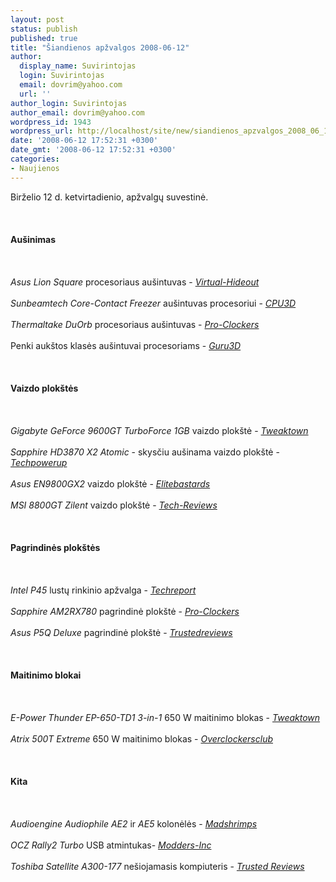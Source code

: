 ```yaml
---
layout: post
status: publish
published: true
title: "Šiandienos apžvalgos 2008-06-12"
author:
  display_name: Suvirintojas
  login: Suvirintojas
  email: dovrim@yahoo.com
  url: ''
author_login: Suvirintojas
author_email: dovrim@yahoo.com
wordpress_id: 1943
wordpress_url: http://localhost/site/new/siandienos_apzvalgos_2008_06_12/
date: '2008-06-12 17:52:31 +0300'
date_gmt: '2008-06-12 17:52:31 +0300'
categories:
- Naujienos
---
```

<p>Birželio 12 d. ketvirtadienio, apžvalgų suvestinė.<br />
<br><br />
<br><b>Aušinimas</b><br />
<br><br />
<br><i>Asus Lion Square</i> procesoriaus aušintuvas - <a class="ns" href="http://www.virtual-hideout.net/reviews/ASUS_Lion_Square_CPU_Cooler/index.shtml"><i>Virtual-Hideout</i></a><br />
<br><i>Sunbeamtech Core-Contact Freezer</i> aušintuvas procesoriui - <a class="ns" href="http://www.cpu3d.com/content/view/5123/52/"><i>CPU3D</i></a><br />
<br><i>Thermaltake DuOrb</i> procesoriaus aušintuvas - <a class="ns" href="http://www.pro-clockers.com/reviews/?id=27"><i>Pro-Clockers</i></a><br />
<br>Penki aukštos klasės aušintuvai procesoriams - <a class="ns" href="http://www.guru3d.com/article/heatpipe-cpu-cooler-roundup-review/"><i>Guru3D</i></a><br />
<br><br />
<br><b>Vaizdo plokštės</b><br />
<br><br />
<br><i>Gigabyte GeForce 9600GT TurboForce 1GB</i> vaizdo plokštė - <a class="ns" href="http://www.tweaktown.com/reviews/1460/gigabyte_geforce_9600gt_turboforce_1gb/index.html"><i>Tweaktown</i></a><br />
<br><i>Sapphire HD3870 X2 Atomic</i> - skysčiu aušinama vaizdo plokštė - <a class="ns" href="http://www.techpowerup.com/reviews/Sapphire/HD_3870_X2_Atomic_Watercooled/"><i>Techpowerup</i></a><br />
<br><i>Asus EN9800GX2</i> vaizdo plokštė - <a class="ns" href="http://www.elitebastards.com/cms/index.php?option=com_content&amp;task=view&amp;id=576&amp;Itemid=27"><i>Elitebastards</i></a><br />
<br><i>MSI 8800GT Zilent</i> vaizdo plokštė - <a class="ns" href="http://www.tech-reviews.co.uk/reviews/msi-nx8800gt-zilent/"><i>Tech-Reviews</i></a><br />
<br><br />
<br><b>Pagrindinės plokštės</b><br />
<br><br />
<br><i>Intel P45</i> lustų rinkinio apžvalga - <a class="ns" href="http://www.techreport.com/articles.x/14882"><i>Techreport</i></a><br />
<br><i>Sapphire AM2RX780</i> pagrindinė plokštė - <a class="ns" href="http://www.pro-clockers.com/reviews/?id=26"><i>Pro-Clockers</i></a><br />
<br><i>Asus P5Q Deluxe</i> pagrindinė plokštė - <a class="ns" href="http://www.trustedreviews.com/motherboards/review/2008/06/12/Asus-P5Q-Deluxe/p1"><i>Trustedreviews</i></a><br />
<br><br />
<br><b>Maitinimo blokai</b><br />
<br><br />
<br><i>E-Power Thunder EP-650-TD1 3-in-1</i> 650 W maitinimo blokas - <a class="ns" href="http://www.tweaktown.com/reviews/1459/e_power_thunder_ep_650_td1_3_in_1_psu/index.html"><i>Tweaktown</i></a><br />
<br><i>Atrix 500T Extreme</i> 650 W maitinimo blokas - <a class="ns" href="http://www.overclockersclub.com/reviews/atrix_500t/"><i>Overclockersclub</i></a><br />
<br><br />
<br><b>Kita</b><br />
<br><br />
<br><i>Audioengine Audiophile AE2</i> ir <i>AE5</i> kolonėlės - <a class="ns" href="http://www.madshrimps.be/?action=getarticle&amp;articID=654"><i>Madshrimps</i></a><br />
<br><i>OCZ Rally2 Turbo</i> USB atmintukas- <a class="ns" href="http://www.modders-inc.com/modules.php?name=NDReviews&amp;op=Story&amp;reid=216"><i>Modders-Inc</i></a><br />
<br><i>Toshiba Satellite A300-177</i> nešiojamasis kompiuteris - <a class="ns" href="http://www.trustedreviews.com/notebooks/review/2008/06/12/Toshiba-Satellite-A300-177-Notebook/p1"><i>Trusted Reviews</i></a><br />
<br><br />
<br><br />
<br></p>
